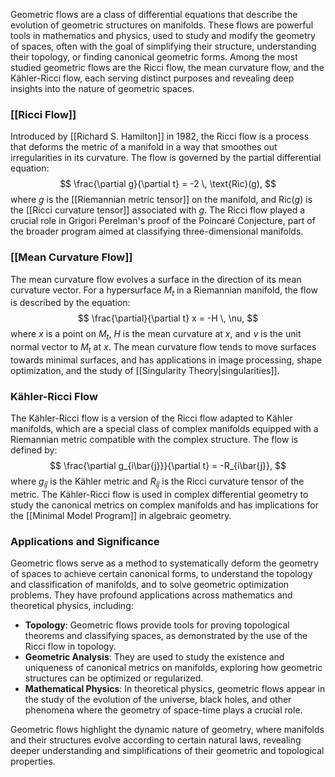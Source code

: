 Geometric flows are a class of differential equations that describe the evolution of geometric structures on manifolds. These flows are powerful tools in mathematics and physics, used to study and modify the geometry of spaces, often with the goal of simplifying their structure, understanding their topology, or finding canonical geometric forms. Among the most studied geometric flows are the Ricci flow, the mean curvature flow, and the Kähler-Ricci flow, each serving distinct purposes and revealing deep insights into the nature of geometric spaces.

### [[Ricci Flow]]

Introduced by [[Richard S. Hamilton]] in 1982, the Ricci flow is a process that deforms the metric of a manifold in a way that smoothes out irregularities in its curvature. The flow is governed by the partial differential equation:
$$
\frac{\partial g}{\partial t} = -2 \, \text{Ric}(g),
$$
where $g$ is the [[Riemannian metric tensor]] on the manifold, and $\text{Ric}(g)$ is the [[Ricci curvature tensor]] associated with $g$. The Ricci flow played a crucial role in Grigori Perelman's proof of the Poincaré Conjecture, part of the broader program aimed at classifying three-dimensional manifolds.

### [[Mean Curvature Flow]]

The mean curvature flow evolves a surface in the direction of its mean curvature vector. For a hypersurface $M_t$ in a Riemannian manifold, the flow is described by the equation:
$$
\frac{\partial}{\partial t} x = -H \, \nu,
$$
where $x$ is a point on $M_t$, $H$ is the mean curvature at $x$, and $\nu$ is the unit normal vector to $M_t$ at $x$. The mean curvature flow tends to move surfaces towards minimal surfaces, and has applications in image processing, shape optimization, and the study of [[Singularity Theory|singularities]].

### Kähler-Ricci Flow

The Kähler-Ricci flow is a version of the Ricci flow adapted to Kähler manifolds, which are a special class of complex manifolds equipped with a Riemannian metric compatible with the complex structure. The flow is defined by:
$$
\frac{\partial g_{i\bar{j}}}{\partial t} = -R_{i\bar{j}},
$$
where $g_{i\bar{j}}$ is the Kähler metric and $R_{i\bar{j}}$ is the Ricci curvature tensor of the metric. The Kähler-Ricci flow is used in complex differential geometry to study the canonical metrics on complex manifolds and has implications for the [[Minimal Model Program]] in algebraic geometry.

### Applications and Significance

Geometric flows serve as a method to systematically deform the geometry of spaces to achieve certain canonical forms, to understand the topology and classification of manifolds, and to solve geometric optimization problems. They have profound applications across mathematics and theoretical physics, including:

- **Topology**: Geometric flows provide tools for proving topological theorems and classifying spaces, as demonstrated by the use of the Ricci flow in topology.
- **Geometric Analysis**: They are used to study the existence and uniqueness of canonical metrics on manifolds, exploring how geometric structures can be optimized or regularized.
- **Mathematical Physics**: In theoretical physics, geometric flows appear in the study of the evolution of the universe, black holes, and other phenomena where the geometry of space-time plays a crucial role.

Geometric flows highlight the dynamic nature of geometry, where manifolds and their structures evolve according to certain natural laws, revealing deeper understanding and simplifications of their geometric and topological properties.